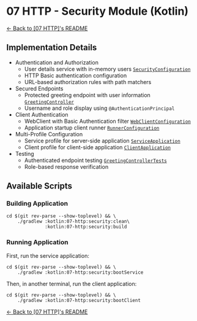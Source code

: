 # 07 HTTP - Security Module (Kotlin)

[← Back to \[07 HTTP\]'s README](../README.md)

## Implementation Details

- Authentication and Authorization
    - User details service with in-memory users [`SecurityConfiguration`](./src/main/kotlin/com/fresult/service/SecurityConfiguration.kt)
    - HTTP Basic authentication configuration
    - URL-based authorization rules with path matchers
- Secured Endpoints
    - Protected greeting endpoint with user information [`GreetingController`](./src/main/kotlin/com/fresult/service/GreetingController.kt)
    - Username and role display using `@AuthenticationPrincipal`
- Client Authentication
    - WebClient with Basic Authentication filter [`WebClientConfiguration`](./src/main/kotlin/com/fresult/client/WebClientConfiguration.kt)
    - Application startup client runner [`RunnerConfiguration`](./src/main/kotlin/com/fresult/client/RunnerConfiguration.kt)
- Multi-Profile Configuration
    - Service profile for server-side application [`ServiceApplication`](./src/main/kotlin/com/fresult/service/ServiceApplication.kt)
    - Client profile for client-side application [`ClientApplication`](./src/main/kotlin/com/fresult/client/ClientApplication.kt)
- Testing
    - Authenticated endpoint testing [`GreetingControllerTests`](./src/test/kotlin/com/fresult/service/GreetingControllerTests.kt)
    - Role-based response verification

## Available Scripts

### Building Application

```shell
cd $(git rev-parse --show-toplevel) && \
    ./gradlew :kotlin:07-http:security:clean\
              :kotlin:07-http:security:build
```

### Running Application

First, run the service application:

```shell
cd $(git rev-parse --show-toplevel) && \
    ./gradlew :kotlin:07-http:security:bootService
```

Then, in another terminal, run the client application:

```shell
cd $(git rev-parse --show-toplevel) && \
    ./gradlew :kotlin:07-http:security:bootClient
```

[← Back to \[07 HTTP\]'s README](../README.md)
